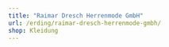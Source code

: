 ```yaml
---
title: "Raimar Dresch Herrenmode GmbH"
url: /erding/raimar-dresch-herrenmode-gmbh/
shop: Kleidung
---
```

